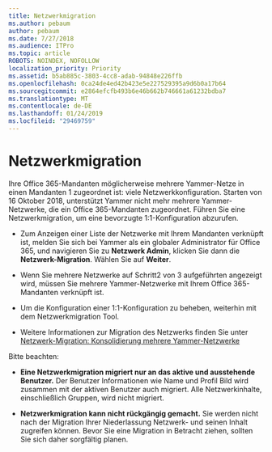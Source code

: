 ```yaml
---
title: Netzwerkmigration
ms.author: pebaum
author: pebaum
ms.date: 7/27/2018
ms.audience: ITPro
ms.topic: article
ROBOTS: NOINDEX, NOFOLLOW
localization_priority: Priority
ms.assetid: b5ab885c-3803-4cc8-adab-94848e226ffb
ms.openlocfilehash: 0ca24de4ed42b423e5e227529395a9d6b0a17b64
ms.sourcegitcommit: e2864efcfb493b6e46b662b746661a61232bdba7
ms.translationtype: MT
ms.contentlocale: de-DE
ms.lasthandoff: 01/24/2019
ms.locfileid: "29469759"
---
```

# <a name="network-migration"></a>Netzwerkmigration

Ihre Office 365-Mandanten möglicherweise mehrere Yammer-Netze in einen Mandanten 1 zugeordnet ist: viele Netzwerkkonfiguration. Starten von 16 Oktober 2018, unterstützt Yammer nicht mehr mehrere Yammer-Netzwerke, die ein Office 365-Mandanten zugeordnet. Führen Sie eine Netzwerkmigration, um eine bevorzugte 1:1-Konfiguration abzurufen.
  
- Zum Anzeigen einer Liste der Netzwerke mit Ihrem Mandanten verknüpft ist, melden Sie sich bei Yammer als ein globaler Administrator für Office 365, und navigieren Sie zu **Netzwerk Admin**, klicken Sie dann die **Netzwerk-Migration**. Wählen Sie auf **Weiter**.
    
- Wenn Sie mehrere Netzwerke auf Schritt2 von 3 aufgeführten angezeigt wird, müssen Sie mehrere Yammer-Netzwerke mit Ihrem Office 365-Mandanten verknüpft ist.
    
- Um die Konfiguration einer 1:1-Konfiguration zu beheben, weiterhin mit dem Netzwerkmigration Tool.
    
- Weitere Informationen zur Migration des Netzwerks finden Sie unter [Netzwerk-Migration: Konsolidierung mehrere Yammer-Netzwerke](https://support.office.com/article/a22c1b20-9231-4ce2-a916-392b1056d002)
    
Bitte beachten:
  
- **Eine Netzwerkmigration migriert nur an das aktive und ausstehende Benutzer.** Der Benutzer Informationen wie Name und Profil Bild wird zusammen mit der aktiven Benutzer auch migriert. Alle Netzwerkinhalte, einschließlich Gruppen, wird nicht migriert. 
    
- **Netzwerkmigration kann nicht rückgängig gemacht.** Sie werden nicht nach der Migration Ihrer Niederlassung Netzwerk- und seinen Inhalt zugreifen können. Bevor Sie eine Migration in Betracht ziehen, sollten Sie sich daher sorgfältig planen. 
    

